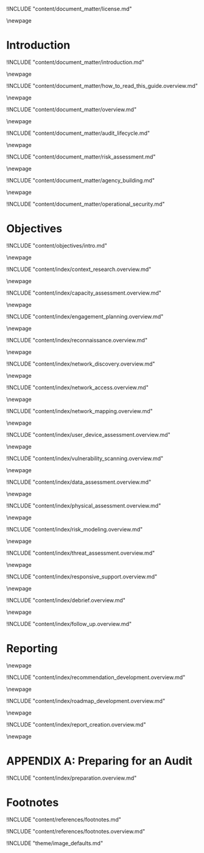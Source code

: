 	
<!-- License -->

!INCLUDE "content/document_matter/license.md"

\newpage

<!-- Introduction -->

# Introduction

!INCLUDE "content/document_matter/introduction.md"

\newpage

!INCLUDE "content/document_matter/how_to_read_this_guide.overview.md"

\newpage

<!-- Overview -->

!INCLUDE "content/document_matter/overview.md"

\newpage

<!-- Audit Lifecyce -->

!INCLUDE "content/document_matter/audit_lifecycle.md"

\newpage
<!-- Risk Modeling -->

!INCLUDE "content/document_matter/risk_assessment.md"

\newpage
<!-- Agency Building -->

!INCLUDE "content/document_matter/agency_building.md"

\newpage
<!-- Operational Security -->

!INCLUDE "content/document_matter/operational_security.md"


# Objectives

!INCLUDE "content/objectives/intro.md"

\newpage
<!-- Audit Scoping-->

!INCLUDE "content/index/context_research.overview.md"

\newpage

!INCLUDE "content/index/capacity_assessment.overview.md"

\newpage
<!-- Engagement Planning-->

!INCLUDE "content/index/engagement_planning.overview.md"

\newpage
<!-- Recon-->

!INCLUDE "content/index/reconnaissance.overview.md"

\newpage
<!-- Network Discovery-->

!INCLUDE "content/index/network_discovery.overview.md"

\newpage
<!-- Network Access -->

!INCLUDE "content/index/network_access.overview.md"

\newpage
<!-- Network Mapping -->

!INCLUDE "content/index/network_mapping.overview.md"

\newpage
<!-- User Device Assessment -->

!INCLUDE "content/index/user_device_assessment.overview.md"

\newpage
<!-- Vulnerability Analysis -->

!INCLUDE "content/index/vulnerability_scanning.overview.md"

\newpage
<!-- Data Assessment (assets) -->

!INCLUDE "content/index/data_assessment.overview.md"

\newpage
<!-- Physical Assessment -->

!INCLUDE "content/index/physical_assessment.overview.md"

\newpage
<!-- Risk Modeling -->

!INCLUDE "content/index/risk_modeling.overview.md"

\newpage
<!-- Threat Assessment -->

!INCLUDE "content/index/threat_assessment.overview.md"

\newpage
<!-- Responsive Support -->

!INCLUDE "content/index/responsive_support.overview.md"

\newpage
<!-- Debrief -->

!INCLUDE "content/index/debrief.overview.md"


\newpage
<!-- Follow Up -->

!INCLUDE "content/index/follow_up.overview.md"

# Reporting

\newpage
<!-- Recommendation Development -->

!INCLUDE "content/index/recommendation_development.overview.md"

\newpage
<!-- Roadmap Development -->

!INCLUDE "content/index/roadmap_development.overview.md"

\newpage
<!-- Reporting Creation -->

!INCLUDE "content/index/report_creation.overview.md"

\newpage

# APPENDIX A: Preparing for an Audit

<!-- Audit Prep-->
!INCLUDE "content/index/preparation.overview.md"

# Footnotes

<!-- Load Footnotes -->
!INCLUDE "content/references/footnotes.md"

<!-- Update Footnotes for overview -->
!INCLUDE "content/references/footnotes.overview.md"

<!-- Load Default Images -->
!INCLUDE "theme/image_defaults.md"


